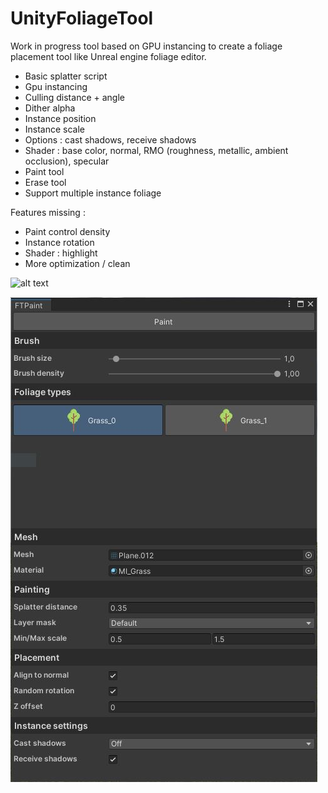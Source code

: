# UnityFoliageTool

Work in progress tool based on GPU instancing to create a foliage placement tool like Unreal engine foliage editor.

- Basic splatter script
- Gpu instancing
- Culling distance + angle
- Dither alpha
- Instance position
- Instance scale
- Options : cast shadows, receive shadows
- Shader : base color, normal, RMO (roughness, metallic, ambient occlusion), specular
- Paint tool
- Erase tool
- Support multiple instance foliage

Features missing :
- Paint control density
- Instance rotation
- Shader : highlight
- More optimization / clean

![alt text](/Assets/Screenshots/Screen.jpg)

![alt text](/Assets/Screenshots/Tool.JPG)
